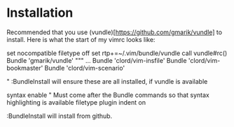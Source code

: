 # Installation

Recommended that you use (vundle)[https://github.com/gmarik/vundle] to install.  Here is what the start of my
vimrc looks like:

   set nocompatible
   filetype off
   set rtp+=~/.vim/bundle/vundle
   call vundle#rc()
   Bundle 'gmarik/vundle'
   """ ...
   Bundle 'clord/vim-insfile'
   Bundle 'clord/vim-bookmaster'
   Bundle 'clord/vim-scenario'

   " :BundleInstall will ensure these are all installed, if vundle is available

   syntax enable " Must come after the Bundle commands so that syntax highlighting is available
   filetype plugin indent on


:BundleInstall will install from github.

